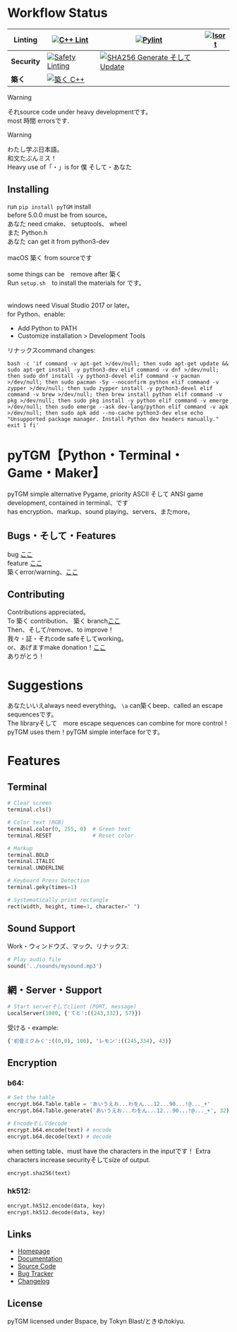 # Workflow Status

<!-- Eventually, will be |linting|security|築く|です -->
| **Linting** | [![C++ Lint](https://github.com/TokynBlast/pyTGM/actions/workflows/cpplint.yml/badge.svg)](https://github.com/TokynBlast/pyTGM/actions/workflows/cpplint.yml) | [![Pylint](https://github.com/TokynBlast/pyTGM/actions/workflows/pylint.yml/badge.svg)](https://github.com/TokynBlast/pyTGM/actions/workflows/pylint.yml) | [![Isort](https://github.com/TokynBlast/pyTGM/actions/workflows/Isort.yml/badge.svg)](https://github.com/TokynBlast/pyTGM/actions/workflows/Isort.yml)
|-----------|----------|----------|----------|
| **Security** | [![Safety Linting](https://github.com/TokynBlast/pyTGM/actions/workflows/Saftey.yml/badge.svg)](https://github.com/TokynBlast/pyTGM/actions/workflows/Saftey.yml) | [![SHA256 Generate そして Update](https://github.com/TokynBlast/pyTGM/actions/workflows/generate-sha3-hashes.yml/badge.svg)](https://github.com/TokynBlast/pyTGM/actions/workflows/generate-sha3-hashes.yml) | |
| **築く** |[![築く C++](https://github.com/TokynBlast/pyTGM/actions/workflows/compile.yml/badge.svg)](https://github.com/TokynBlast/pyTGM/actions/workflows/compile.yml)| | |

> [!warning]
> それsource code under heavy developmentです。<br>most 時間 errorsです.

> [!warning]
> わたし学ぶ日本語。<br>和文たぶんミス！<br>Heavy use of「・」is for 僕 そして・あなた

## Installing
run ```pip install pyTGM``` install<br>
before 5.0.0 must be  from source。<br>
あなた need cmake、 setuptools、 wheel<br>
また Python.h<br>
あなた can get it from python3-dev<br><br>
macOS 築く from sourceです<br><br>
some things can be　remove after 築く<br>
Run ```setup.sh```　to install the materials for です。<br><br>

windows need Visual Studio 2017 or later。<br>
for Python、enable:
- Add Python to PATH
- Customize installation > Development Tools

リナックスcommand changes:<br>
```
bash -c 'if command -v apt-get >/dev/null; then sudo apt-get update && sudo apt-get install -y python3-dev elif command -v dnf >/dev/null; then sudo dnf install -y python3-devel elif command -v pacman >/dev/null; then sudo pacman -Sy --noconfirm python elif command -v zypper >/dev/null; then sudo zypper install -y python3-devel elif command -v brew >/dev/null; then brew install python elif command -v pkg >/dev/null; then sudo pkg install -y python elif command -v emerge >/dev/null; then sudo emerge --ask dev-lang/python elif command -v apk >/dev/null; then sudo apk add --no-cache python3-dev else echo "Unsupported package manager. Install Python dev headers manually." exit 1 fi'
```

# pyTGM【Python・Terminal・Game・Maker】

pyTGM simple alternative Pygame, priority ASCII そして ANSI game development, contained in terminal、です<br>
has encryption、markup、sound playing、servers、またmore。

## Bugs・そして・Features
bug [ここ](https://github.com/TokynBlast/pyTGM/issues/new?assignees=&labels=&projects=&template=bug_report.md&title=)<br>
feature [ここ](https://github.com/TokynBlast/pyTGM/issues/new?assignees=&labels=&projects=&template=feature_request.md&title=)<br>
築くerror/warning、[ここ](https://github.com/TokynBlast/pyTGM/issues/new?template=compile_report.md)

## Contributing
Contributions appreciated。<br>
To 築く contribution、 築く branch[ここ](https://github.com/TokynBlast/pyTGM/branches)<br>
Then、そして/remove、to improve！<br>
我々・証・それcode safeそしてworking。<br>
or、あげますmake donation！[ここ](https://github.com/sponsors/TokynBlast)<br>
ありがとう！

# Suggestions
あなたいいえalways need everything。
```\a``` can築くbeep、called an escape sequencesです。<br>
The libraryそして　more escape sequences can combine for more control！
pyTGM uses them！pyTGM simple interface forです。

# Features

## Terminal
```python
# Clear screen
terminal.cls()

# Color text (RGB)
terminal.color(0, 255, 0)  # Green text
terminal.RESET             # Reset color

# Markup
terminal.BOLD
terminal.ITALIC
terminal.UNDERLINE

# Keyboard Press Detection
terminal.geky(times=1)

# Systematically print rectangle
rect(width, height, time=3, character=" ")
```


## Sound Support
Work・ウィンドウズ、マック、リナックス:
```python
# Play audio file
sound('../sounds/mysound.mp3')
```

## 網・Server・Support
```python
# Start serverそしてclient (PORT, message)
LocalServer(1080, {'てと':((243,332), 57)})
```
受ける・example:
```python
{'初音ミクみく':((0,0), 100), 'レモン':((245,334), 43)}
```

## Encryption

### b64:
```python
# Set the table
encrypt.b64.Table.table = 'あいうえお...わをん...12...90...!@..._+'
encrypt.b64.Table.generate('あいうえお...わをん...12...90...!@..._+', 32)  # (table: str, times: int)

# Encodeそしてdecode
encrypt.b64.encode(text) # encode
encrypt.b64.decode(text) # decode
```
when setting table、must have the characters in the inputです！
Extra characters increase securityそしてsize of output.
```python
encrypt.sha256(text)
```


### hk512:
```python
encrypt.hk512.encode(data, key)
encrypt.hk512.decode(data, key)
```

## Links
- [Homepage](https://pyTGM.tokynblast.space/home)
- [Documentation](https://pyTGM.tokynblast.space/documentation/use)
- [Source Code](https://github.com/TokynBlast/pyTGM/tree/main)
- [Bug Tracker](https://github.com/TokynBlast/pyTGM/issues)
- [Changelog](https://github.com/TokynBlast/pyTGM/blob/main/CHANGELOG.txt)

## License
pyTGM licensed under Bspace, by Tokyn Blast/ときゆ/tokiyu.
